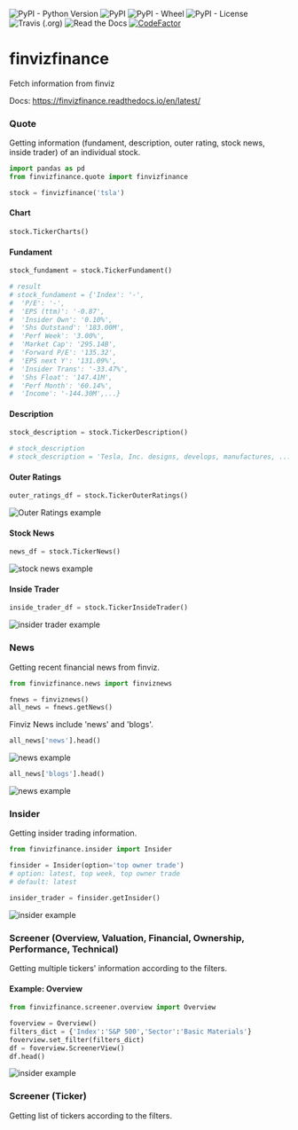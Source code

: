 ![PyPI - Python Version](https://img.shields.io/pypi/pyversions/finvizfinance)
![PyPI](https://img.shields.io/pypi/v/finvizfinance)
![PyPI - Wheel](https://img.shields.io/pypi/wheel/finvizfinance)
![PyPI - License](https://img.shields.io/pypi/l/finvizfinance?color=gre)
![Travis (.org)](https://img.shields.io/travis/lit26/finvizfinance)
![Read the Docs](https://img.shields.io/readthedocs/finvizfinance)
[![CodeFactor](https://www.codefactor.io/repository/github/lit26/finvizfinance/badge/master)](https://www.codefactor.io/repository/github/lit26/finvizfinance/overview/master)

# finvizfinance

Fetch information from finviz

Docs: https://finvizfinance.readthedocs.io/en/latest/

### Quote

Getting information (fundament, description, outer rating, stock news, inside trader) of an individual stock.

```python
import pandas as pd
from finvizfinance.quote import finvizfinance

stock = finvizfinance('tsla')
```

#### Chart
```python
stock.TickerCharts()
```

#### Fundament
```python
stock_fundament = stock.TickerFundament()

# result
# stock_fundament = {'Index': '-',
#  'P/E': '-',
#  'EPS (ttm)': '-0.87',
#  'Insider Own': '0.10%',
#  'Shs Outstand': '183.00M',
#  'Perf Week': '3.00%',
#  'Market Cap': '295.14B',
#  'Forward P/E': '135.32',
#  'EPS next Y': '131.09%',
#  'Insider Trans': '-33.47%',
#  'Shs Float': '147.41M',
#  'Perf Month': '60.14%',
#  'Income': '-144.30M',...}
```

#### Description
```python
stock_description = stock.TickerDescription()

# stock_description
# stock_description = 'Tesla, Inc. designs, develops, manufactures, ...'
```

#### Outer Ratings
```python
outer_ratings_df = stock.TickerOuterRatings()
``` 
![Outer Ratings example](asset/outer_rating.png)
#### Stock News
```python
news_df = stock.TickerNews()
```
![stock news example](asset/stock_news.png)

#### Inside Trader
```python
inside_trader_df = stock.TickerInsideTrader()
```
![insider trader example](asset/insider_trader.png)

### News

Getting recent financial news from finviz.

```python
from finvizfinance.news import finviznews

fnews = finviznews()
all_news = fnews.getNews()
```
Finviz News include 'news' and 'blogs'.
```python
all_news['news'].head()
```
![news example](asset/news_news.png)
```python
all_news['blogs'].head()
```
![news example](asset/news_blogs.png)

### Insider

Getting insider trading information.

```python
from finvizfinance.insider import Insider

finsider = Insider(option='top owner trade')
# option: latest, top week, top owner trade
# default: latest

insider_trader = finsider.getInsider()
```
![insider example](asset/insider.png)

### Screener (Overview, Valuation, Financial, Ownership, Performance, Technical)

Getting multiple tickers' information according to the filters.

#### Example: Overview

```python
from finvizfinance.screener.overview import Overview

foverview = Overview()
filters_dict = {'Index':'S&P 500','Sector':'Basic Materials'}
foverview.set_filter(filters_dict)
df = foverview.ScreenerView()
df.head()
```
![insider example](asset/screen_overview.png)

### Screener (Ticker)

Getting list of tickers according to the filters.

